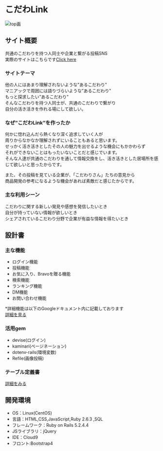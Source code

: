 # こだわLink
![top画](https://user-images.githubusercontent.com/68894426/100492894-6e370900-3174-11eb-808b-aedecb41681b.png)

## サイト概要
共通のこだわりを持つ人同士や企業と繋がる投稿SNS<br>
実際のサイトはこちらです[Click here](https://codawalink.net)

### サイトテーマ
他の人にはあまり理解されないような"あるこだわり"<br>
マニアックで周囲には語りづらいような”あるこだわり"<br>
もっと探求したい”あるこだわり"<br>
そんなこだわりを持つ人同士が、共通のこだわりで繋がり<br>
自分の活き活きを作れる場にして欲しい。
 
### なぜ”こだわLink”を作ったか
何かに惚れ込んだら熱くなり深く追求していく人が<br>
周りからなかなか理解されずにいることもあると思います。<br>
せっかく活き活きとしたその人の魅力を出せるような機会にもかかわらず<br>
それができないことはもったいないことだと感じでいます。<br>
そんな人達が共通のこだわりを通して情報交換をし、活き活きとした居場所を感じて欲しいと思ったからです。<br>

また、その投稿を見ている企業が、「こだわりさん」たちの意見から<br>
商品開発の参考になるような機会があれば素敵だと感じたからです。

### 主な利用シーン
こだわりに関する新しい発見や感想を発信したいとき<br>
自分が持っていない情報が欲しいとき<br>
シェアされているこだわり分野で企業が有益な情報を得たいとき


## 設計書

### 主な機能
- ログイン機能<br>
- 投稿機能<br>
- お気に入り、Bravoを贈る機能<br>
- 検索機能<br>
- ランキング機能<br>
- DM機能<br>
- お問い合わせ機能<br>

*詳細機能は以下のGoogleドキュメント内に記載しております<br>
[詳細を見る](https://docs.google.com/spreadsheets/d/1k5espNMz27Bz4dX3Puxk6FfYIN1K_7to97ORvlRSQ6c/edit#gid=0)

### 活用gem
- devise(ログイン)<br>
- kaminari(ページネーション)<br>
- dotenv-rails(環境変数)<br>
- Refile(画像投稿)

### テーブル定義書
[詳細をみる](https://docs.google.com/spreadsheets/d/12dH_hzwtzXALE7hzrnb6iPMMWlVsFByG4Xu53JJ97II/edit#gid=0)
## 開発環境
- OS：Linux(CentOS)
- 言語：HTML,CSS,JavaScript,Ruby 2.6.3 ,SQL
- フレームワーク：Ruby on Rails 5.2.4.4
- JSライブラリ：jQuery
- IDE：Cloud9
- フロント:Bootstrap4
